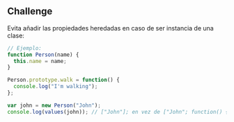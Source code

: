 ## Challenge

Evita añadir las propiedades heredadas en caso de ser instancia de una clase:

```javascript
// Ejemplo:
function Person(name) {
  this.name = name;
}

Person.prototype.walk = function() {
  console.log("I'm walking");
};

var john = new Person("John");
console.log(values(john)); // ["John"]; en vez de ["John"; function() { console.log("I'm walking"); }]
```
